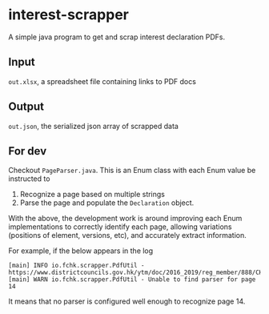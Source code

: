# interest-scrapper

A simple java program to get and scrap interest declaration PDFs.

## Input 
`out.xlsx`, a spreadsheet file containing links to PDF docs

## Output 
`out.json`, the serialized json array of scrapped data

## For dev
Checkout `PageParser.java`. This is an Enum class with each Enum value be instructed to
1. Recognize a page based on multiple strings
2. Parse the page and populate the `Declaration` object.

With the above, the development work is around improving each Enum implementations to correctly identify each page, allowing variations (positions of element, versions, etc), and accurately extract information.

For example, if the below appears in the log
```
[main] INFO io.fchk.scrapper.PdfUtil - https://www.districtcouncils.gov.hk/ytm/doc/2016_2019/reg_member/888/CHOW_Chunfai_18.01.2016_T.pdf
[main] WARN io.fchk.scrapper.PdfUtil - Unable to find parser for page 14
``` 
It means that no parser is configured well enough to recognize page 14. 

